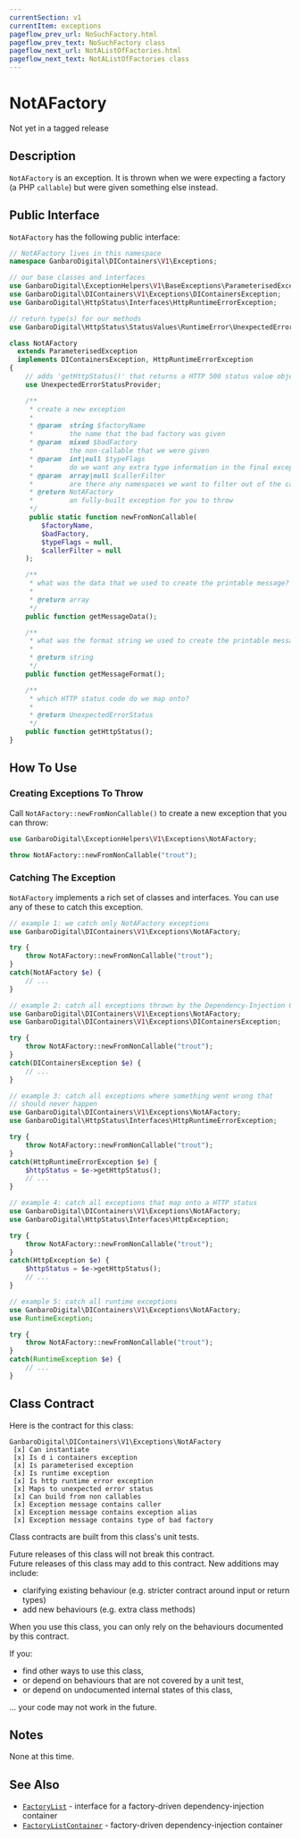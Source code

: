 ```yaml
---
currentSection: v1
currentItem: exceptions
pageflow_prev_url: NoSuchFactory.html
pageflow_prev_text: NoSuchFactory class
pageflow_next_url: NotAListOfFactories.html
pageflow_next_text: NotAListOfFactories class
---
```


# NotAFactory

<div class="callout warning" markdown="1">
Not yet in a tagged release
</div>

## Description

`NotAFactory` is an exception. It is thrown when we were expecting a factory (a PHP `callable`) but were given something else instead.

## Public Interface

`NotAFactory` has the following public interface:

```php
// NotAFactory lives in this namespace
namespace GanbaroDigital\DIContainers\V1\Exceptions;

// our base classes and interfaces
use GanbaroDigital\ExceptionHelpers\V1\BaseExceptions\ParameterisedException;
use GanbaroDigital\DIContainers\V1\Exceptions\DIContainersException;
use GanbaroDigital\HttpStatus\Interfaces\HttpRuntimeErrorException;

// return type(s) for our methods
use GanbaroDigital\HttpStatus\StatusValues\RuntimeError\UnexpectedErrorStatus;

class NotAFactory
  extends ParameterisedException
  implements DIContainersException, HttpRuntimeErrorException
{
    // adds 'getHttpStatus()' that returns a HTTP 500 status value object
    use UnexpectedErrorStatusProvider;

    /**
     * create a new exception
     *
     * @param  string $factoryName
     *         the name that the bad factory was given
     * @param  mixed $badFactory
     *         the non-callable that we were given
     * @param  int|null $typeFlags
     *         do we want any extra type information in the final exception message?
     * @param  array|null $callerFilter
     *         are there any namespaces we want to filter out of the call stack?
     * @return NotAFactory
     *         an fully-built exception for you to throw
     */
     public static function newFromNonCallable(
        $factoryName,
        $badFactory,
        $typeFlags = null,
        $callerFilter = null
    );

    /**
     * what was the data that we used to create the printable message?
     *
     * @return array
     */
    public function getMessageData();

    /**
     * what was the format string we used to create the printable message?
     *
     * @return string
     */
    public function getMessageFormat();

    /**
     * which HTTP status code do we map onto?
     *
     * @return UnexpectedErrorStatus
     */
    public function getHttpStatus();
}
```

## How To Use

### Creating Exceptions To Throw

Call `NotAFactory::newFromNonCallable()` to create a new exception that you can throw:

```php
use GanbaroDigital\ExceptionHelpers\V1\Exceptions\NotAFactory;

throw NotAFactory::newFromNonCallable("trout");
```

### Catching The Exception

`NotAFactory` implements a rich set of classes and interfaces. You can use any of these to catch this exception.

```php
// example 1: we catch only NotAFactory exceptions
use GanbaroDigital\DIContainers\V1\Exceptions\NotAFactory;

try {
    throw NotAFactory::newFromNonCallable("trout");
}
catch(NotAFactory $e) {
    // ...
}
```

```php
// example 2: catch all exceptions thrown by the Dependency-Injection Containers Library
use GanbaroDigital\DIContainers\V1\Exceptions\NotAFactory;
use GanbaroDigital\DIContainers\V1\Exceptions\DIContainersException;

try {
    throw NotAFactory::newFromNonCallable("trout");
}
catch(DIContainersException $e) {
    // ...
}
```

```php
// example 3: catch all exceptions where something went wrong that
// should never happen
use GanbaroDigital\DIContainers\V1\Exceptions\NotAFactory;
use GanbaroDigital\HttpStatus\Interfaces\HttpRuntimeErrorException;

try {
    throw NotAFactory::newFromNonCallable("trout");
}
catch(HttpRuntimeErrorException $e) {
    $httpStatus = $e->getHttpStatus();
    // ...
}
```

```php
// example 4: catch all exceptions that map onto a HTTP status
use GanbaroDigital\DIContainers\V1\Exceptions\NotAFactory;
use GanbaroDigital\HttpStatus\Interfaces\HttpException;

try {
    throw NotAFactory::newFromNonCallable("trout");
}
catch(HttpException $e) {
    $httpStatus = $e->getHttpStatus();
    // ...
}
```

```php
// example 5: catch all runtime exceptions
use GanbaroDigital\DIContainers\V1\Exceptions\NotAFactory;
use RuntimeException;

try {
    throw NotAFactory::newFromNonCallable("trout");
}
catch(RuntimeException $e) {
    // ...
}
```

## Class Contract

Here is the contract for this class:

    GanbaroDigital\DIContainers\V1\Exceptions\NotAFactory
     [x] Can instantiate
     [x] Is d i containers exception
     [x] Is parameterised exception
     [x] Is runtime exception
     [x] Is http runtime error exception
     [x] Maps to unexpected error status
     [x] Can build from non callables
     [x] Exception message contains caller
     [x] Exception message contains exception alias
     [x] Exception message contains type of bad factory

Class contracts are built from this class's unit tests.

<div class="callout success">
Future releases of this class will not break this contract.
</div>

<div class="callout info" markdown="1">
Future releases of this class may add to this contract. New additions may include:

* clarifying existing behaviour (e.g. stricter contract around input or return types)
* add new behaviours (e.g. extra class methods)
</div>

<div class="callout warning" markdown="1">
When you use this class, you can only rely on the behaviours documented by this contract.

If you:

* find other ways to use this class,
* or depend on behaviours that are not covered by a unit test,
* or depend on undocumented internal states of this class,

... your code may not work in the future.
</div>

## Notes

None at this time.

## See Also

* [`FactoryList`](../Interfaces/FactoryList.html) - interface for a factory-driven dependency-injection container
* [`FactoryListContainer`](../InstanceBuilders/FactoryListContainer.html) - factory-driven dependency-injection container

